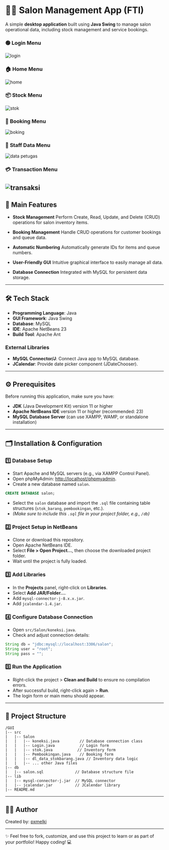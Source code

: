 # 💇‍♀️ Salon Management App (FTI)

A simple **desktop application** built using **Java Swing** to manage salon operational data, including stock management and service bookings.

### 🟢 **Login Menu**

![login](img/tapbo%20login.png)

### 🏠 **Home Menu**

![home](img/tapbo%20home.png)

### 📦 **Stock Menu**

![stok](img/tapbo%20stok.png)

### 📅 **Booking Menu**

![boking](img/tapbo%20boking.png)

### 👤 **Staff Data Menu**

![data petugas](img/tapbo%20data%20petugas.png)

### 💳 **Transaction Menu**

## ![transaksi](img/tapbo%20transaksi.png)

## 🚀 Main Features

- **Stock Management**
  Perform Create, Read, Update, and Delete (CRUD) operations for salon inventory items.

- **Booking Management**
  Handle CRUD operations for customer bookings and queue data.

- **Automatic Numbering**
  Automatically generate IDs for items and queue numbers.

- **User-Friendly GUI**
  Intuitive graphical interface to easily manage all data.

- **Database Connection**
  Integrated with MySQL for persistent data storage.

---

## 🛠️ Tech Stack

- **Programming Language**: Java
- **GUI Framework**: Java Swing
- **Database**: MySQL
- **IDE**: Apache NetBeans 23
- **Build Tool**: Apache Ant

### External Libraries

- **MySQL Connector/J**: Connect Java app to MySQL database.
- **JCalendar**: Provide date picker component (JDateChooser).

---

## ⚙️ Prerequisites

Before running this application, make sure you have:

- **JDK** (Java Development Kit) version 11 or higher
- **Apache NetBeans IDE** version 11 or higher (recommended: 23)
- **MySQL Database Server** (can use XAMPP, WAMP, or standalone installation)

---

## 🗂️ Installation & Configuration

### 1️⃣ Database Setup

- Start Apache and MySQL servers (e.g., via XAMPP Control Panel).
- Open phpMyAdmin: [http://localhost/phpmyadmin](http://localhost/phpmyadmin).
- Create a new database named `salon`.

```sql
CREATE DATABASE salon;
```

- Select the `salon` database and import the `.sql` file containing table structures (`stok_barang`, `pembookingan`, etc.).
- _(Make sure to include this `.sql` file in your project folder, e.g., `/db`)_

### 2️⃣ Project Setup in NetBeans

- Clone or download this repository.
- Open Apache NetBeans IDE.
- Select **File > Open Project...**, then choose the downloaded project folder.
- Wait until the project is fully loaded.

### 3️⃣ Add Libraries

- In the **Projects** panel, right-click on **Libraries**.
- Select **Add JAR/Folder...**.
- Add `mysql-connector-j-8.x.x.jar`.
- Add `jcalendar-1.4.jar`.

### 4️⃣ Configure Database Connection

- Open `src/Salon/koneksi.java`.
- Check and adjust connection details:

```java
String db = "jdbc:mysql://localhost:3306/salon";
String user = "root";
String pass = "";
```

### 5️⃣ Run the Application

- Right-click the project > **Clean and Build** to ensure no compilation errors.
- After successful build, right-click again > **Run**.
- The login form or main menu should appear.

---

## 📁 Project Structure

```
/GUI
|-- src
|   |-- Salon
|   |   |-- koneksi.java         // Database connection class
|   |   |-- Login.java           // Login form
|   |   |-- stok.java           // Inventory form
|   |   |-- Pembookingan.java    // Booking form
|   |   |-- dl_data_stokbarang.java // Inventory data logic
|   |   |-- ... other Java files
|-- db
|   |-- salon.sql              // Database structure file
|-- lib
|   |-- mysql-connector-j.jar  // MySQL connector
|   |-- jcalendar.jar          // JCalendar library
|-- README.md
```

---

## 👨‍💻 Author

Created by: [pxmelki](https://github.com/pxmelki)

---

✨ Feel free to fork, customize, and use this project to learn or as part of your portfolio! Happy coding! 💻
